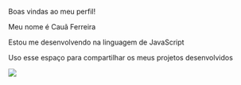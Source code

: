 Boas vindas ao meu perfil!

Meu nome é Cauã Ferreira

Estou me desenvolvendo na linguagem de JavaScript

Uso esse espaço para compartilhar os meus projetos desenvolvidos

![](https://pixabay.com/pt/gifs/bravo-lol-bonitinho-trabalhando-2498/)

